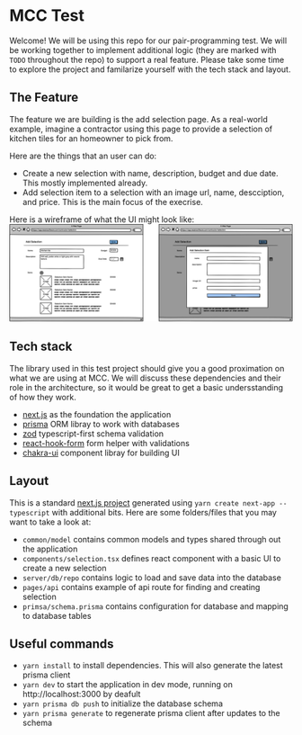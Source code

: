 # MCC Test
Welcome! We will be using this repo for our pair-programming test.  We will be working together to implement additional logic (they are marked with `TODO` throughout the repo) to support a real feature. Please take some time to explore the project and familarize yourself with the tech stack and layout.

## The Feature
The feature we are building is the add selection page.  As a real-world example, imagine a contractor using this page to provide a selection of kitchen tiles for an homeowner to pick from.  

Here are the things that an user can do:
* Create a new selection with name, description, budget and due date. This mostly implemented already.
* Add selection item to a selection with an image url, name, descciption, and price.  This is the main focus of the execrise.

Here is a wireframe of what the UI might look like:
![selection](selection.png)

## Tech stack
The library used in this test project should give you a good proximation on what we are using at MCC.  We will discuss these dependencies and their role in the architecture, so it would be great to get a basic undersstanding of how they work.

- [next.js](https://nextjs.org/docs) as the foundation the application
- [prisma](https://www.prisma.io/docs/) ORM libray to work with databases
- [zod](https://github.com/colinhacks/zod) typescript-first schema validation
- [react-hook-form](https://react-hook-form.com/) form helper with validations
- [chakra-ui](https://chakra-ui.com/getting-started) component libray for building UI

## Layout
This is a standard [next.js project](https://nextjs.org/docs/api-reference/create-next-app) generated using `yarn create next-app --typescript` with additional bits.  Here are some folders/files that you may want to take a look at:
- `common/model` contains common models and types shared through out the application
- `components/selection.tsx` defines react component with a basic UI to create a new selection
- `server/db/repo` contains logic to load and save data into the database
- `pages/api` contains example of api route for finding and creating selection
- `primsa/schema.prisma` contains configuration for database and mapping to database tables

## Useful commands
- `yarn install` to install dependencies.  This will also generate the latest prisma client
- `yarn dev` to start the application in dev mode, running on http://localhost:3000 by deafult
- `yarn prisma db push` to initialize the database schema
- `yarn prisma generate` to regenerate prisma client after updates to the schema